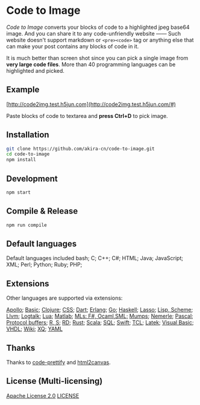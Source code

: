 # Code to Image

_Code to Image_ converts your blocks of code to a highlighted jpeg base64 image. And you can share it to any code-unfriendly website —— Such website doesn't support markdown or `<pre><code>` tag or anything else that can make your post contains any blocks of code in it.

It is much better than screen shot since you can pick a single image from **very large code files**. More than 40 programming languages can be highlighted and picked.

## Example

[http://code2img.test.h5jun.com](http://code2img.test.h5jun.com/#)

Paste blocks of code to textarea and **press Ctrl+D** to pick image.

## Installation

```bash
git clone https://github.com/akira-cn/code-to-image.git
cd code-to-image
npm install
```

## Development

```bash
npm start
```

## Compile & Release

```bash
npm run compile
```

## Default languages

Default languages included bash; C; C++; C#; HTML; Java; JavaScript; XML; Perl; Python; Ruby; PHP;

## Extensions

Other languages are supported via extensions:

[Apollo](http://code2img.test.h5jun.com/#apollo); [Basic](http://code2img.test.h5jun.com/#basic); [Clojure](http://code2img.test.h5jun.com/#clojure); [CSS](http://code2img.test.h5jun.com/#css); [Dart](http://code2img.test.h5jun.com/#dart); [Erlang](http://code2img.test.h5jun.com/#erlang); [Go](http://code2img.test.h5jun.com/#go); [Haskell](http://code2img.test.h5jun.com/#hs); [Lasso](http://code2img.test.h5jun.com/#lasso); [Lisp, Scheme](http://code2img.test.h5jun.com/#lisp); [Llvm](http://code2img.test.h5jun.com/#llvm); [Logtalk](http://code2img.test.h5jun.com/#logtalk); [Lua](http://code2img.test.h5jun.com/#lua); [Matlab](http://code2img.test.h5jun.com/#maltab); [MLs: F#, Ocaml,SML;](http://code2img.test.h5jun.com/#ml) [Mumps](http://code2img.test.h5jun.com/#mumps); [Nemerle](http://code2img.test.h5jun.com/#nemerle); [Pascal](http://code2img.test.h5jun.com/#pascal); [Protocol buffers](http://code2img.test.h5jun.com/#protocol); [R, S](http://code2img.test.h5jun.com/#r); [RD](http://code2img.test.h5jun.com/#rd); [Rust](http://code2img.test.h5jun.com/#rust); [Scala](http://code2img.test.h5jun.com/#scala); [SQL](http://code2img.test.h5jun.com/#sql); [Swift](http://code2img.test.h5jun.com/#swift); [TCL](http://code2img.test.h5jun.com/#tcl); [Latek](http://code2img.test.h5jun.com/#latek); [Visual Basic](http://code2img.test.h5jun.com/#vb); [VHDL](http://code2img.test.h5jun.com/#vhdl); [Wiki](http://code2img.test.h5jun.com/#wiki); [XQ](http://code2img.test.h5jun.com/#xq); [YAML](http://code2img.test.h5jun.com/#yaml)

## Thanks

Thanks to [code-prettify](https://github.com/google/code-prettify) and [html2canvas](https://github.com/niklasvh/html2canvas).

## License (Multi-licensing)

[Apache License 2.0](http://www.apache.org/licenses/LICENSE-2.0) [LICENSE](LICENSE)
